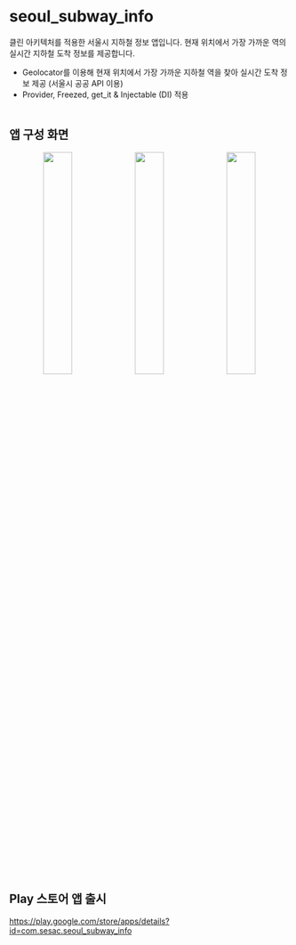 # seoul_subway_info

클린 아키텍처를 적용한 서울시 지하철 정보 앱입니다. 현재 위치에서 가장 가까운 역의 실시간 지하철 도착 정보를 제공합니다.

- Geolocator를 이용해 현재 위치에서 가장 가까운 지하철 역을 찾아 실시간 도착 정보 제공 (서울시 공공 API 이용)
- Provider, Freezed, get_it & Injectable (DI) 적용
<br></br>

## 앱 구성 화면

<p align="center">
  <img src="https://github.com/blueknarr/seoul_subway_info/assets/44389424/7c9340ba-6fec-4c6f-ab1b-c96347fae102" align="center" width="32%">
  <img src="https://github.com/blueknarr/seoul_subway_info/assets/44389424/0bf8dc04-fd00-4f90-bbc3-205ce375b099" align="center" width="32%">
  <img src="https://github.com/blueknarr/seoul_subway_info/assets/44389424/1380bd90-a2a8-4f89-aa18-1c07069f496b" align="center" width="32%">
</p>
<br></br>

## Play 스토어 앱 출시

https://play.google.com/store/apps/details?id=com.sesac.seoul_subway_info
